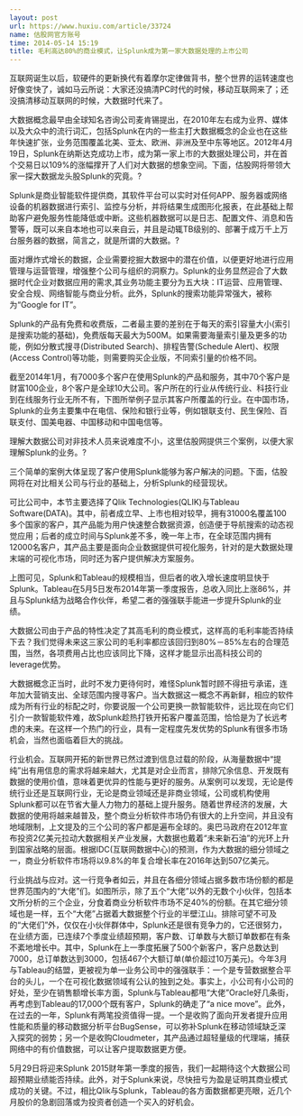 ```yaml
---
layout: post
url: https://www.huxiu.com/article/33724
name: 估股网官方账号
time: 2014-05-14 15:19
title: 毛利高达80%的商业模式，让Splunk成为第一家大数据处理的上市公司
---
```

互联网诞生以后，软硬件的更新换代有着摩尔定律做背书，整个世界的运转速度也好像变快了，诚如马云所说：大家还没搞清PC时代的时候，移动互联网来了；还没搞清移动互联网的时候，大数据时代来了。

大数据概念最早由全球知名咨询公司麦肯锡提出，在2010年左右成为业界、媒体以及大众中的流行词汇，包括Splunk在内的一些主打大数据概念的企业也在这些年快速扩张，业务范围覆盖北美、亚太、欧洲、非洲及至中东等地区。2012年4月19日，Splunk在纳斯达克成功上市，成为第一家上市的大数据处理公司，并在首个交易日以109%的涨幅撑开了人们对大数据的想象空间。下面，估股网将带领大家一探大数据龙头股Splunk的究竟。?

Splunk是商业智能软件提供商，其软件平台可以实时对任何APP、服务器或网络设备的机器数据进行索引、监控与分析，并将结果生成图形化报表，在此基础上帮助客户避免服务性能降低或中断。这些机器数据可以是日志、配置文件、消息和告警等，既可以来自本地也可以来自云，并且是动辄TB级别的、部署于成万千上万台服务器的数据，简言之，就是所谓的大数据。?

面对爆炸式增长的数据，企业需要挖掘大数据中的潜在价值，以便更好地进行应用管理与运营管理，增强整个公司与组织的洞察力。Splunk的业务显然迎合了大数据时代企业对数据应用的需求,其业务功能主要分为五大块：IT运营、应用管理、安全合规、网络智能与商业分析。此外，Splunk的搜索功能异常强大，被称为“Google for IT”。

Splunk的产品有免费和收费版，二者最主要的差别在于每天的索引容量大小(索引是搜索功能的基础)，免费版每天最大为500M。如果需要海量索引量及更多的功能，例如分散式搜寻(Distributed Search)、排程告警(Schedule Alert)、权限(Access Control)等功能，则需要购买企业版，不同索引量的价格不同。

截至2014年1月，有7000多个客户在使用Splunk的产品和服务，其中70个客户是财富100企业，8个客户是全球10大公司。客户所在的行业从传统行业、科技行业到在线服务行业无所不有，下图所举例子显示其客户所覆盖的行业。在中国市场，Splunk的业务主要集中在电信、保险和银行业等，例如银联支付、民生保险、百联支付、国美电器、中国移动和中国电信等。

理解大数据公司对非技术人员来说难度不小，这里估股网提供三个案例，以便大家理解Splunk的业务。?

三个简单的案例大体呈现了客户使用Splunk能够为客户解决的问题。下面，估股网将在对比相关公司与行业的基础上，分析Splunk的经营现状。

可比公司中，本节主要选择了Qlik Technologies(QLIK)与Tableau Software(DATA)。其中，前者成立早、上市也相对较早，拥有31000名覆盖100多个国家的客户，其产品能为用户快速整合数据资源，创造便于导航搜索的动态视觉应用；后者的成立时间与Splunk差不多，晚一年上市，在全球范围内拥有12000名客户，其产品主要是面向企业数据提供可视化服务，针对的是大数据处理末端的可视化市场，同时还为客户提供解决方案服务。

上图可见，Splunk和Tableau的规模相当，但后者的收入增长速度明显快于Splunk。Tableau在5月5日发布2014年第一季度报告，总收入同比上涨86%，并且与Splunk结为战略合作伙伴，希望二者的强强联手能进一步提升Splunk的业绩。

大数据公司由于产品的特性决定了其高毛利的商业模式，这样高的毛利率能否持续下去？我们觉得未来这三家公司的毛利率都应该回归到80%－85%左右的合理范围，当然，各项费用占比也应该同比下降，这样才能显示出高科技公司的leverage优势。

大数据概念正当时，此时不发力更待何时，难怪Splunk暂时顾不得扭亏承诺，连年加大营销支出、全球范围内搜寻客户。当大数据这一概念不再新鲜，相应的软件成为所有行业的标配之时，你要说服一个公司更换一款智能软件，远比现在向它们引介一款智能软件难，故Splunk趁热打铁开拓客户覆盖范围，恰恰是为了长远考虑的未来。在这样一个热门的行业，具有一定程度先发优势的Splunk有很多市场机会，当然也面临着巨大的挑战。

行业机会。互联网开拓的新世界已然过渡到信息过载的阶段，从海量数据中“提纯”出有用信息的需求将越来越大，尤其是对企业而言，排除冗余信息、开发既有数据的使用价值，意味着更优异的性能与更好的服务。从案例可以发现，无论是传统行业还是互联网行业，无论是商业领域还是非商业领域，公司或机构使用Splunk都可以在节省大量人力物力的基础上提升服务。随着世界经济的发展，大数据的使用将越来越普及，整个商业分析软件市场仍有很大的上升空间，并且没有地域限制，上文提及的三个公司的客户都是遍布全球的。奥巴马政府在2012年宣布投资2亿美元拉动大数据相关产业发展，大数据也戴着“未来新石油”的光环上升到国家战略的层面。根据IDC(互联网数据中心)的预测，作为大数据的细分领域之一，商业分析软件市场将以9.8%的年复合增长率在2016年达到507亿美元。

行业挑战与应对。这一行竞争者如云，并且在各细分领域占据多数市场份额的都是世界范围内的“大佬”们。如图所示，除了五个“大佬”以外的无数个小伙伴，包括本文所分析的三个企业，分食着商业分析软件市场不足40%的份额。在其它细分领域也是一样，五个“大佬”占据着大数据整个行业的半壁江山。排除可望不可及的“大佬们”外，仅仅在小伙伴群体中，Splunk还是很有竞争力的，它还很努力，在业绩方面，已连续7个季度业绩超预期，客户数、订单数与大额订单数都在有条不紊地增长中。其中，Splunk在上一季度拓展了500个新客户，客户总数达到7000，总订单数达到3000，包括467个大额订单(单价超过10万美元)。今年3月与Tableau的结盟，更被视为单一业务公司中的强强联手：一个是专营数据整合平台的头儿，一个在可视化数据领域有公认的独到之处。事实上，小公司有小公司的好处，至少在销售额增长率方面，Splunk与Tableau都甩“大佬”Oracle好几条街，再考虑到Tableau的17,000个既有客户，Splunk的确走了“a nice move”。此外，在过去的一年，Splunk有两笔投资值得一提。一个是收购了面向开发者提升应用性能和质量的移动数据分析平台BugSense，可以弥补Splunk在移动领域缺乏深入探究的弱势；另一个是收购Cloudmeter，其产品通过超轻量级的代理端，捕获网络中的有价值数据，可以让客户提取数据更方便。

5月29日将迎来Splunk 2015财年第一季度的报告，我们一起期待这个大数据公司超预期业绩能否持续。此外，对于Splunk来说，尽快扭亏为盈是证明其商业模式成功的关键。不过，相比Qlik与Splunk，Tableau的各方面数据都更亮眼，近几个月股价的急剧回落或为投资者创造一个买入的好机会。

